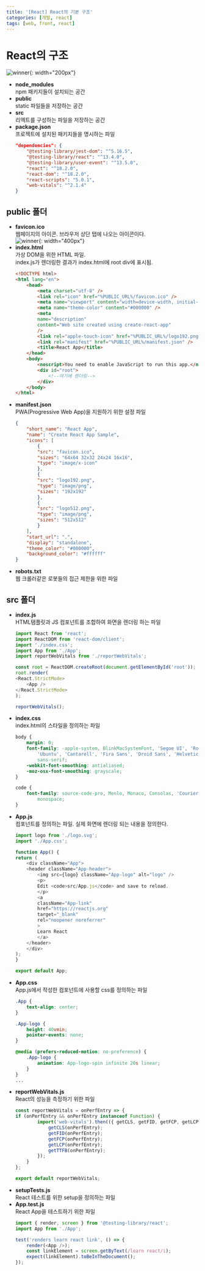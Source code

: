 ```yaml
---
title: '[React] React의 기본 구조'
categories: [개발, react]
tags: [web, front, react]
---
```


# React의 구조

![winner](/assets/img/2023-03-05-react-structure/structure.webp){: width="200px"}

* **node_modules**  
    npm 패키지들이 설치되는 공간
* **public**  
    static 파일들을 저장하는 공간
* **src**  
    리엑트를 구성하는 파일을 저장하는 공간
* **package.json**  
    프로젝트에 설치된 패키지들을 명시하는 파일
    ```json
    "dependencies": {
        "@testing-library/jest-dom": "^5.16.5",
        "@testing-library/react": "^13.4.0",
        "@testing-library/user-event": "^13.5.0",
        "react": "^18.2.0",
        "react-dom": "^18.2.0",
        "react-scripts": "5.0.1",
        "web-vitals": "^2.1.4"
    }
    ```

## public 폴더

* **favicon.ico**  
    웹페이지의 아이콘. 브라우저 상단 탭에 나오는 아이콘이다.  
    ![winner](/assets/img/2023-03-05-react-structure/fav_ex.webp){: width="400px"}
* **index.html**  
    가상 DOM을 위한 HTML 파일.  
    index.js가 렌더링한 결과가 index.html에 root div에 표시됨.
    ```html
    <!DOCTYPE html>
    <html lang="en">
        <head>
            <meta charset="utf-8" />
            <link rel="icon" href="%PUBLIC_URL%/favicon.ico" />
            <meta name="viewport" content="width=device-width, initial-scale=1" />
            <meta name="theme-color" content="#000000" />
            <meta
            name="description"
            content="Web site created using create-react-app"
            />
            <link rel="apple-touch-icon" href="%PUBLIC_URL%/logo192.png" />
            <link rel="manifest" href="%PUBLIC_URL%/manifest.json" />
            <title>React App</title>
        </head>
        <body>
            <noscript>You need to enable JavaScript to run this app.</noscript>
            <div id="root">
                <!--여기에 렌더링-->
            </div>
        </body>
    </html>
    ```
* **manifest.json**  
    PWA(Progressive Web App)을 지원하기 위한 설정 파일
    ```json
    {
        "short_name": "React App",
        "name": "Create React App Sample",
        "icons": [
            {
            "src": "favicon.ico",
            "sizes": "64x64 32x32 24x24 16x16",
            "type": "image/x-icon"
            },
            {
            "src": "logo192.png",
            "type": "image/png",
            "sizes": "192x192"
            },
            {
            "src": "logo512.png",
            "type": "image/png",
            "sizes": "512x512"
            }
        ],
        "start_url": ".",
        "display": "standalone",
        "theme_color": "#000000",
        "background_color": "#ffffff"
    }
    ```
* **robots.txt**  
    웹 크롤러같은 로봇들의 접근 제한을 위한 파일

## src 폴더

* **index.js**  
    HTML탬플릿과 JS 컴포넌트를 조합하여 화면을 렌더링 하는 파일  
    ```js
    import React from 'react';
    import ReactDOM from 'react-dom/client';
    import './index.css';
    import App from './App';
    import reportWebVitals from './reportWebVitals';

    const root = ReactDOM.createRoot(document.getElementById('root'));
    root.render(
    <React.StrictMode>
        <App />
    </React.StrictMode>
    );

    reportWebVitals();
    ```
* **index.css**  
    index.html의 스타일을 정의하는 파일
    ```css
    body {
        margin: 0;
        font-family: -apple-system, BlinkMacSystemFont, 'Segoe UI', 'Roboto', 'Oxygen',
            'Ubuntu', 'Cantarell', 'Fira Sans', 'Droid Sans', 'Helvetica Neue',
            sans-serif;
        -webkit-font-smoothing: antialiased;
        -moz-osx-font-smoothing: grayscale;
    }

    code {
        font-family: source-code-pro, Menlo, Monaco, Consolas, 'Courier New',
            monospace;
    }
    ```
* **App.js**  
    컴포넌트를 정의하는 파일. 실제 화면에 렌더링 되는 내용을 정의한다.
    ```js
    import logo from './logo.svg';
    import './App.css';

    function App() {
    return (
        <div className="App">
        <header className="App-header">
            <img src={logo} className="App-logo" alt="logo" />
            <p>
            Edit <code>src/App.js</code> and save to reload.
            </p>
            <a
            className="App-link"
            href="https://reactjs.org"
            target="_blank"
            rel="noopener noreferrer"
            >
            Learn React
            </a>
        </header>
        </div>
    );
    }

    export default App;
    ```
* **App.css**  
    App.js에서 작성한 컴포넌트에 사용할 css를 정의하는 파일
    ```css
    .App {
        text-align: center;
    }

    .App-logo {
        height: 40vmin;
        pointer-events: none;
    }

    @media (prefers-reduced-motion: no-preference) {
        .App-logo {
            animation: App-logo-spin infinite 20s linear;
        }
    }
    ...
    ```
* **reportWebVitals.js**  
    React의 성능을 측정하기 위한 파일  
    ```js
    const reportWebVitals = onPerfEntry => {
    if (onPerfEntry && onPerfEntry instanceof Function) {
            import('web-vitals').then(({ getCLS, getFID, getFCP, getLCP, getTTFB }) => {
                getCLS(onPerfEntry);
                getFID(onPerfEntry);
                getFCP(onPerfEntry);
                getLCP(onPerfEntry);
                getTTFB(onPerfEntry);
            });
        }
    };

    export default reportWebVitals;
    ```
* **setupTests.js**  
    React 테스트를 위한 setup을 정의하는 파일  
* **App.test.js**  
    React App을 테스트하기 위한 파일  
    ```js
    import { render, screen } from '@testing-library/react';
    import App from './App';

    test('renders learn react link', () => {
        render(<App />);
        const linkElement = screen.getByText(/learn react/i);
        expect(linkElement).toBeInTheDocument();
    });
    ```